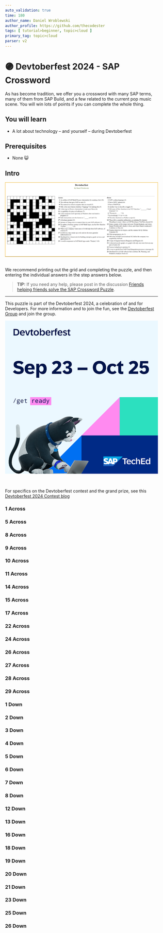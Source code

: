 ```yaml
---
auto_validation: true
time: 180
author_name: Daniel Wroblewski
author_profile: https://github.com/thecodester
tags: [ tutorial>beginner, topic>cloud ]
primary_tag: topic>cloud
parser: v2
---
```

  
# 🟣 Devtoberfest 2024 - SAP Crossword
<!-- description --> As has become tradition, we offer you a crossword with many SAP terms, many of them from SAP Build, and a few related to the current pop music scene. You will win lots of points if you can complete the whole thing.
 
## You will learn
- A lot about technology – and yourself – during Devtoberfest

## Prerequisites
- None 😺


## Intro
![Puzzle grid](puzzlegrip-withclues.png)
<div>&nbsp;</div>
We recommend printing out the grid and completing the puzzle, and then entering the individual answers in the step answers below.

>**TIP:** If you need any help, please post in the discussion [Friends helping friends solve the SAP Crossword Puzzle](https://community.sap.com/t5/devtoberfest-discussions/friends-helping-friends-solve-the-sap-crossword-puzzle/m-p/13876916/highlight/true#M1240).


<hr>

This puzzle is part of the Devtoberfest 2024, a celebration of and for Developers. For more information and to join the fun, see the [Devtoberfest Group](https://groups.community.sap.com/t5/devtoberfest/gh-p/Devtoberfest) and join the group.

![Devtoberfest](promo-image-kasimir-square.png) 

&nbsp;

For specifics on the Devtoberfest contest and the grand prize, see this [Devtoberfest 2024 Contest blog](https://community.sap.com/t5/devtoberfest-blog-posts/devtoberfest-2024-contest/ba-p/13781593)



### 1 Across

### 5 Across

### 8 Across

### 9 Across

### 10 Across

### 11 Across

### 14 Across

### 15 Across

### 17 Across

### 22 Across

### 24 Across

### 26 Across

### 27 Across

### 28 Across

### 29 Across

### 1 Down

### 2 Down

### 3 Down

### 4 Down

### 5 Down

### 6 Down

### 7 Down

### 8 Down

### 12 Down

### 13 Down

### 16 Down

### 18 Down

### 19 Down

### 20 Down

### 21 Down

### 23 Down

### 25 Down

### 26 Down

